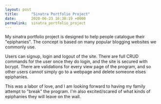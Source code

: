 ```yaml
---
layout: post
title:      "Sinatra Portfolio Project"
date:       2020-06-23 16:30:19 +0000
permalink:  sinatra_portfolio_project
---
```


My sinatra portfolio project is designed to help people catalogue their "epiphanies".  The concept is based on many popular blogging websites we commonly use.  

Users can signup, login and logout of the site.  There are full CRUD commands for the user once they do login, and the site is secured with bcrypt.  There are validations for every view page of the program, and so other users cannot simply go to a webpage and delete someone elses epiphanies.

This was a labor of love, and I am looking forward to having my family attempt to "break" the program.  I'm also excited/scared of what kinds of epiphanies they will leave on the wall.

